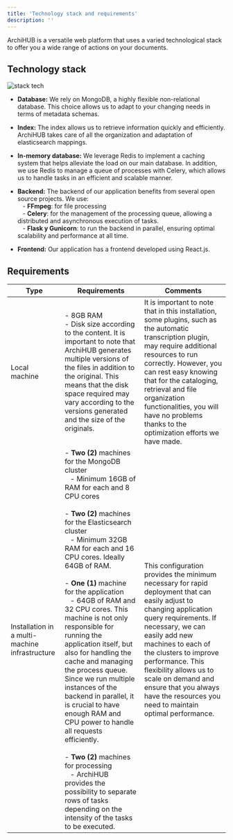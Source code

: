 ```yaml
---
title: 'Technology stack and requirements'
description: ''
---
```


ArchiHUB is a versatile web platform that uses a varied technological stack to offer you a wide range of actions on your documents.

## Technology stack

![stack tech](/archihub.github.io/imagenes/infra.png)

- __Database:__ We rely on MongoDB, a highly flexible non-relational database. This choice allows us to adapt to your changing needs in terms of metadata schemas.

- __Index:__ The index allows us to retrieve information quickly and efficiently. ArchiHUB takes care of all the organization and adaptation of elasticsearch mappings.

- __In-memory database:__ We leverage Redis to implement a caching system that helps alleviate the load on our main database. In addition, we use Redis to manage a queue of processes with Celery, which allows us to handle tasks in an efficient and scalable manner.

- __Backend:__ The backend of our application benefits from several open source projects. We use:
<br> &nbsp;&nbsp; - __FFmpeg__: for file processing
<br> &nbsp;&nbsp; - __Celery__: for the management of the processing queue, allowing a distributed and asynchronous execution of tasks.
<br> &nbsp;&nbsp; - __Flask y Gunicorn__: to run the backend in parallel, ensuring optimal scalability and performance at all time.

- __Frontend:__ Our application has a frontend developed using React.js.

## Requirements

| Type | Requirements | Comments |
| ----------- | ----------- | ----------- |
| Local machine | - 8GB RAM <br> - Disk size according to the content. It is important to note that ArchiHUB generates multiple versions of the files in addition to the original. This means that the disk space required may vary according to the versions generated and the size of the originals.| It is important to note that in this installation, some plugins, such as the automatic transcription plugin, may require additional resources to run correctly. However, you can rest easy knowing that for the cataloging, retrieval and file organization functionalities, you will have no problems thanks to the optimization efforts we have made. |
| Installation in a multi-machine infrastructure | - __Two (2)__ machines for the MongoDB cluster <br> &nbsp;&nbsp; - Minimum 16GB of RAM for each and 8 CPU cores <br><br> - __Two (2)__ machines for the Elasticsearch cluster <br> &nbsp;&nbsp; - Minimum 32GB RAM for each and 16 CPU cores. Ideally 64GB of RAM. <br><br> - __One (1)__ machine for the application <br> &nbsp;&nbsp; - 64GB of RAM and 32 CPU cores. This machine is not only responsible for running the application itself, but also for handling the cache and managing the process queue. Since we run multiple instances of the backend in parallel, it is crucial to have enough RAM and CPU power to handle all requests efficiently. <br><br> - __Two (2)__ machines for processing <br> &nbsp;&nbsp; - ArchiHUB provides the possibility to separate rows of tasks depending on the intensity of the tasks to be executed. | This configuration provides the minimum necessary for rapid deployment that can easily adjust to changing application query requirements. If necessary, we can easily add new machines to each of the clusters to improve performance. This flexibility allows us to scale on demand and ensure that you always have the resources you need to maintain optimal performance. |
